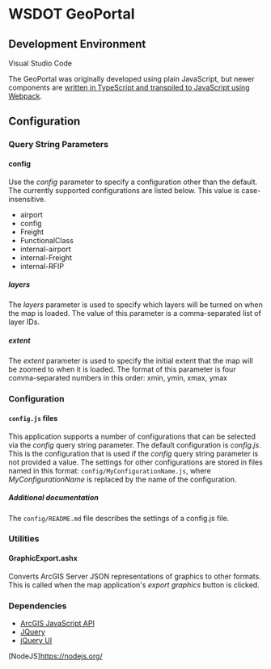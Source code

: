﻿WSDOT GeoPortal
===============

Development Environment
-----------------------

Visual Studio Code

The GeoPortal was originally developed using plain JavaScript, but newer components are [written in TypeScript and transpiled to JavaScript using Webpack](https://webpack.js.org/guides/typescript/).

Configuration
-------------

### Query String Parameters ###

#### config ####
Use the *config* parameter to specify a configuration other than the default. The currently supported configurations are listed below.  This value is case-insensitive.

* airport
* config
* Freight
* FunctionalClass
* internal-airport
* internal-Freight
* internal-RFIP

##### layers #####
The *layers* parameter is used to specify which layers will be turned on when the map is loaded.
The value of this parameter is a comma-separated list of layer IDs.

##### extent #####
The *extent* parameter is used to specify the initial extent that the map will be zoomed to when it is loaded.
The format of this parameter is four comma-separated numbers in this order: xmin, ymin, xmax, ymax


### Configuration ###

#### `config.js` files ####
This application supports a number of configurations that can be selected via the *config* query string parameter.
The default configuration is *config.js*.  This is the configuration that is used if the *config* query string parameter is not provided a value.
The settings for other configurations are stored in files named in this format: `config/MyConfigurationName.js`, where *MyConfigurationName* is replaced by the name of the configuration.

##### Additional documentation #####
The `config/README.md` file describes the settings of a config.js file.

### Utilities ###

#### GraphicExport.ashx ####
Converts ArcGIS Server JSON representations of graphics to other formats.  This is called when the map application's *export graphics* button is clicked.

### Dependencies ###

* [ArcGIS JavaScript API]
* [JQuery]
* [jQuery UI]

[ArcGIS JavaScript API]:http://links.esri.com/javascript
[JQuery]:http://jquery.com
[jQuery UI]:http://jqueryui.com
[NodeJS]https://nodejs.org/
